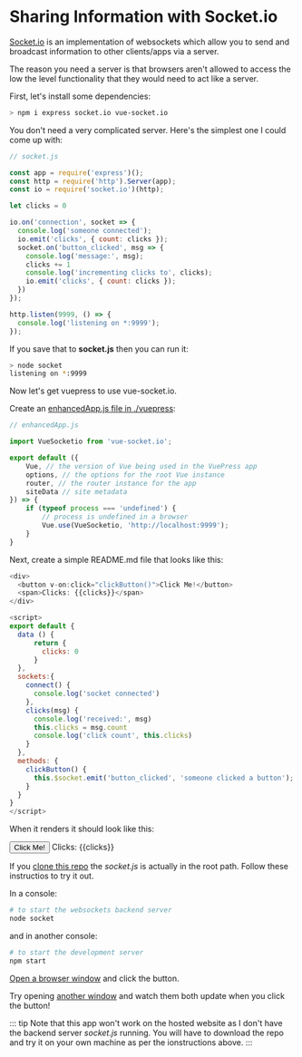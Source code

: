 # Sharing Information with Socket.io

[Socket.io](https://socket.io/) is an implementation of websockets which allow you to send and broadcast information to other clients/apps via a server.

The reason you need a server is that browsers aren't allowed to access the low the level functionality that they would need to act like a server.

First, let's install some dependencies:

```bash
> npm i express socket.io vue-socket.io
```

You don't need a very complicated server. Here's the simplest one I could come up with:

```js
// socket.js

const app = require('express')();
const http = require('http').Server(app);
const io = require('socket.io')(http);

let clicks = 0

io.on('connection', socket => {
  console.log('someone connected');
  io.emit('clicks', { count: clicks });
  socket.on('button_clicked', msg => {
    console.log('message:', msg);
    clicks += 1
    console.log('incrementing clicks to', clicks);
    io.emit('clicks', { count: clicks });
  })
});

http.listen(9999, () => {
  console.log('listening on *:9999');
});
```

If you save that to __socket.js__ then you can run it:

```bash
> node socket
listening on *:9999
```

Now let's get vuepress to use vue-socket.io. 

Create an [enhancedApp.js file in ./vuepress](https://vuepress.vuejs.org/guide/custom-themes.html#app-level-enhancements):

```js
// enhancedApp.js

import VueSocketio from 'vue-socket.io';

export default ({
    Vue, // the version of Vue being used in the VuePress app
    options, // the options for the root Vue instance
    router, // the router instance for the app
    siteData // site metadata
}) => {
    if (typeof process === 'undefined') { 
        // process is undefined in a browser 
        Vue.use(VueSocketio, 'http://localhost:9999');
    }
}
```

Next, create a simple README.md file that looks like this:

```js
<div>
  <button v-on:click="clickButton()">Click Me!</button>
  <span>Clicks: {{clicks}}</span>
</div>

<script>
export default {
  data () {
      return {
        clicks: 0
      }
  },
  sockets:{
    connect() {
      console.log('socket connected')
    },
    clicks(msg) {
      console.log('received:', msg)
      this.clicks = msg.count
      console.log('click count', this.clicks)
    }
  },
  methods: {
    clickButton() {
      this.$socket.emit('button_clicked', 'someone clicked a button');
    }
  }
}
</script>
```

When it renders it should look like this:

<div>
  <button v-on:click="clickButton()">Click Me!</button>
  <span>Clicks: {{clicks}}</span>
</div>

<script>
export default {
  data () {
      return {
        clicks: 0
      }
  },
  sockets:{
    connect() {
      console.log('socket connected')
    },
    clicks(msg) {
      console.log('received:', msg)
      this.clicks = msg.count
      console.log('click count', this.clicks)
    }
  },
  methods: {
    clickButton() {
        this.$socket.emit('button_clicked', 'someone clicked a button');
    }
  }
}
</script>

If you [clone this repo](https://github.com/colwilson/vuepress-examples) the _socket.js_ is actually in the root path. Follow these instructios to try it out. 

In a console:
```sh
# to start the websockets backend server
node socket
```
and in another console:

```sh
# to start the development server
npm start
```

[Open a browser window](http://localhost:8080/demos/socket-io/) and click the button.

Try opening [another window](http://localhost:8080/demos/socket-io/) and watch them both update when you click the button!

::: tip
Note that this app won't work on the hosted website as I don't have the backend server _socket.js_ running. You will have to download the repo and try it on your own machine as per the ionstructions above.
:::